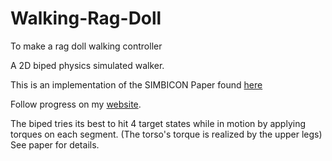 # Walking-Rag-Doll
To make a rag doll walking controller

A 2D biped physics simulated walker. 

This is an implementation of the SIMBICON Paper found [here](http://www.cs.ubc.ca/~van/papers/Simbicon.htm)

Follow progress on my [website](http://chenjacob.com/recent-news/).

The biped tries its best to hit 4 target states while in motion by applying torques on each segment. (The torso's torque is realized by the upper legs) See paper for details.
